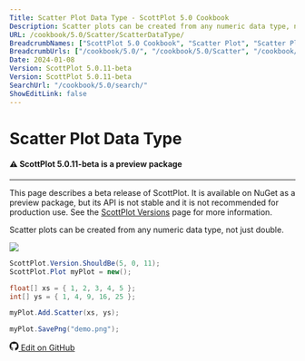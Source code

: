 ```yaml
---
Title: Scatter Plot Data Type - ScottPlot 5.0 Cookbook
Description: Scatter plots can be created from any numeric data type, not just double.
URL: /cookbook/5.0/Scatter/ScatterDataType/
BreadcrumbNames: ["ScottPlot 5.0 Cookbook", "Scatter Plot", "Scatter Plot Data Type"]
BreadcrumbUrls: ["/cookbook/5.0/", "/cookbook/5.0/Scatter", "/cookbook/5.0/Scatter/ScatterDataType"]
Date: 2024-01-08
Version: ScottPlot 5.0.11-beta
Version: ScottPlot 5.0.11-beta
SearchUrl: "/cookbook/5.0/search/"
ShowEditLink: false
---
```


# Scatter Plot Data Type



<div class='alert alert-warning' role='alert'><h4 class='alert-heading py-0 my-0'>⚠️ ScottPlot 5.0.11-beta is a preview package</h4><hr /><p class='mb-0'><span class='fw-semibold'>This page describes a beta release of ScottPlot.</span> It is available on NuGet as a preview package, but its API is not stable and it is not recommended for production use. See the <a href='https://scottplot.net/versions/'>ScottPlot Versions</a> page for more information. </p></div>



Scatter plots can be created from any numeric data type, not just double.

[![](/cookbook/5.0/images/ScatterDataType.png)](/cookbook/5.0/images/ScatterDataType.png)

```cs
ScottPlot.Version.ShouldBe(5, 0, 11);
ScottPlot.Plot myPlot = new();

float[] xs = { 1, 2, 3, 4, 5 };
int[] ys = { 1, 4, 9, 16, 25 };

myPlot.Add.Scatter(xs, ys);

myPlot.SavePng("demo.png");

```

<a href='https://github.com/ScottPlot/ScottPlot/blob/main/src/ScottPlot5/ScottPlot5%20Cookbook/Recipes/PlotTypes/Scatter.cs'><svg xmlns="http://www.w3.org/2000/svg" width="16" height="16" fill="currentColor" class="mb-1 bi bi-github" viewBox="0 0 16 16">
  <path d="M8 0C3.58 0 0 3.58 0 8c0 3.54 2.29 6.53 5.47 7.59.4.07.55-.17.55-.38 0-.19-.01-.82-.01-1.49-2.01.37-2.53-.49-2.69-.94-.09-.23-.48-.94-.82-1.13-.28-.15-.68-.52-.01-.53.63-.01 1.08.58 1.23.82.72 1.21 1.87.87 2.33.66.07-.52.28-.87.51-1.07-1.78-.2-3.64-.89-3.64-3.95 0-.87.31-1.59.82-2.15-.08-.2-.36-1.02.08-2.12 0 0 .67-.21 2.2.82.64-.18 1.32-.27 2-.27s1.36.09 2 .27c1.53-1.04 2.2-.82 2.2-.82.44 1.1.16 1.92.08 2.12.51.56.82 1.27.82 2.15 0 3.07-1.87 3.75-3.65 3.95.29.25.54.73.54 1.48 0 1.07-.01 1.93-.01 2.2 0 .21.15.46.55.38A8.01 8.01 0 0 0 16 8c0-4.42-3.58-8-8-8"/>
</svg> Edit on GitHub</a>

